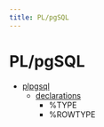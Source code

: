 ```yaml
---
title: PL/pgSQL
---
```


# PL/pgSQL

- [plpgsql](https://www.postgresql.org/docs/current/plpgsql.html)
  - [declarations](https://www.postgresql.org/docs/current/plpgsql-declarations.html)
    - %TYPE
    - %ROWTYPE
